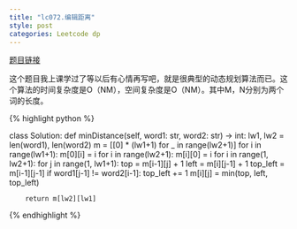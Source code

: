 ```yaml
---
title: "lc072.编辑距离"
style: post
categories: Leetcode dp
---
```


[题目链接](https://leetcode-cn.com/problems/edit-distance/)

这个题目我上课学过了等以后有心情再写吧，就是很典型的动态规划算法而已。这个算法的时间复杂度是O（NM），空间复杂度是O（NM）。其中M，N分别为两个词的长度。

{% highlight python %}

class Solution:
    def minDistance(self, word1: str, word2: str) -> int:
        lw1, lw2 = len(word1), len(word2)
        m = [[0] * (lw1+1) for _ in range(lw2+1)]
        for i in range(lw1+1):
            m[0][i] = i
        for i in range(lw2+1):
            m[i][0] = i
        for i in range(1, lw2+1):
            for j in range(1, lw1+1):
                top = m[i-1][j] + 1
                left = m[i][j-1] + 1
                top_left = m[i-1][j-1]
                if word1[j-1] != word2[i-1]:
                    top_left += 1
                m[i][j] = min(top, left, top_left)

        return m[lw2][lw1]

{% endhighlight %}

